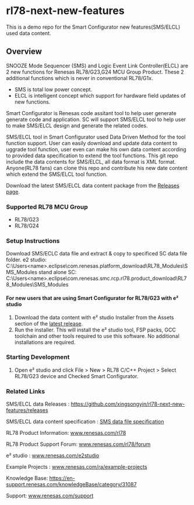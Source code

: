 # rl78-next-new-features
This is a demo repo for the Smart Configurator new features(SMS/ELCL) used data content.

## Overview
SNOOZE Mode Sequencer (SMS) and Logic Event Link Controller(ELCL) are 2 new functions for Renesas RL78/G23,G24 MCU Group Product.
These 2 additional functions which is never in conventional RL78/G1x.
- SMS is total low power concept.
- ELCL is intelligent concept which support for hardware field updates of new functions.

Smart Configurator is Renesas code assitant tool to help user generate generate code and application. SC will support SMS/ELCL tool to help user to make SMS/ELCL design and generate the related codes.

SMS/ELCL tool in Smart Configurator used Data Driven Method for the tool function support.
User can easily download and update data content to uggrade tool function, user even can make his own data content according to provided data specification to extend the tool functions.
This git repo include the data contents for SMS/ELCL, all data format is XML format. Anyone(RL78 fans) can clone this repo and contribute his new date content which extend the SMS/ELCL tool function.

Download the latest SMS/ELCL data content package from the [Releases page](https://github.com/xingsongyin/rl78-next-new-features/releases).

### Supported RL78 MCU Group
- RL78/G23
- RL78/G24

### Setup Instructions
Download SMS/ECLC data file and extract & copy to specificed SC data file folder.
e2 studio: C:\Users\<name>\.eclipse\com.renesas.platform_download\RL78_Modules\SMS_Modules
stand alone SC:  C:\Users\<name>\.eclipse\com.renesas.smc.rcp.rl78.product_download\RL78_Modules\SMS_Modules

#### For new users that are using Smart Configurator for RL78/G23 with e² studio
1.	Download the data content with e² studio Installer from the Assets section of the [latest release](https://github.com/renesas/fsp/releases).
2.	Run the installer. This will install the e² studio tool, FSP packs, GCC toolchain and other tools required to use this software. No additional installations are required.

### Starting Development
1. Open e² studio and click File > New > RL78 C/C++ Project > Select RL78/G23 device and Checked Smart Configurator.

### Related Links
SMS/ELCL data Releases :  https://github.com/xingsongyin/rl78-next-new-features/releases

SMS/ELCL data content specification : [SMS data file specification](http://htmlpreview.github.io/?https://github.com/xingsongyin/rl78-next-new-features/blob/master/DOCs/sms_data_spec.html)

RL78 Product Information: www.renesas.com/rl78

RL78 Product Support Forum: www.renesas.com/rl78/forum

e² studio : www.renesas.com/e2studio

Example Projects : www.renesas.com/ra/example-projects

Knowledge Base: https://en-support.renesas.com/knowledgeBase/category/31087

Support: www.renesas.com/support 

